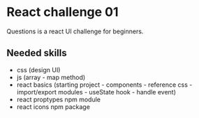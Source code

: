 # React challenge 01

Questions is a react UI challenge for beginners.

## Needed skills

- css (design UI)
- js (array - map method)
- react basics (starting project - components - reference css - import/export modules - useState hook - handle event)
- react proptypes npm module
- react icons npm package